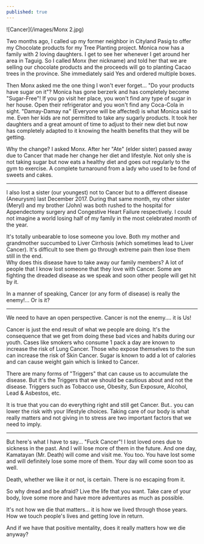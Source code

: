 ```yaml
---
published: true
---
```

![Cancer](/images/Monx 2.jpg)

Two months ago, I called up my former neighbor in Cityland Pasig to offer my Chocolate products for my Tree Planting project. 
Monica now has a family with 2 loving daughters. I get to see her whenever I get around her area in Taguig.
So I called Monx (her nickname) and told her that we are selling our chocolate products and the proceeds will go to planting Cacao trees in the province.
She immediately said Yes and ordered multiple boxes. 

Then Monx asked me the one thing I won't ever forget... "Do your products have sugar on it"?
Monica has gone berzerk and has completely become "Sugar-Free"! 
If you go visit her place, you won't find any type of sugar in her house. Open their refrigerator and you won't find any Coca-Cola in sight.
"Damay-Damay na" (Everyone will be affected) is what Monica said to me. Even her kids are not permitted to take any sugarly products. 
It took her daughters and a great amount of time to adjust to their new diet but now has completely adapted to it knowing the health benefits that they will be getting. 

Why the change? I asked Monx. 
After her "Ate" (elder sister) passed away due to Cancer that made her change her diet and lifestyle. 
Not only she is not taking sugar but now eats a healthy diet and goes out regularly to the gym to exercise. 
A complete turnaround from a lady who used to be fond of sweets and cakes.

------------------------------------------------------------------------

I also lost a sister (our youngest) not to Cancer but to a different disease (Aneurysm) last December 2017.
During that same month, my other sister (Meryl) and my brother (John) was both rushed to the hospital for Appendectomy surgery and Congestive Heart Failure respectively. 
I could not imagine a world losing half of my family in the most celebrated month of the year.

It's totally unbearable to lose someone you love. Both my mother and grandmother succumbed to Liver Cirrhosis (which sometimes lead to Liver Cancer).
It's difficult to see them go through extreme pain then lose them still in the end.  
Why does this disease have to take away our family members? A lot of people that I know lost someone that they love with Cancer. Some are fighting the dreaded disease as we speak and soon other people will get hit by it. 

In a manner of speaking, Cancer (or any form of disease) is really the enemy!... Or is it?

-------------------------------------------------------------------------------

We need to have an open perspective. Cancer is not the enemy....  it is Us!

Cancer is just the end result of what we people are doing. 
It's the consequence that we get from doing these bad vices and habits during our youth. 
Cases like smokers who consume 1 pack a day are known to increase the risk of Lung Cancer. 
Those who expose themselves to the sun can increase the risk of Skin Cancer.
Sugar is known to add a lot of calories and can cause weight gain which is linked to Cancer.

There are many forms of "Triggers" that can cause us to accumulate the disease. 
But it's the Triggers that we should be cautious about and not the disease.
Triggers such as Tobacco use, Obesity, Sun Exposure, Alcohol, Lead & Asbestos, etc.

It is true that you can do everything right and still get Cancer. But.. you can lower the risk with your lifestyle choices. 
Taking care of our body is what really matters and not giving in to stress are two important factors that we need to imply. 

------------------------------------------------------------------------------

But here's what I have to say... "Fuck Cancer"! 
I lost loved ones due to sickness in the past. And I will lose more of them in the future. And one day, Kamatayan (Mr. Death) will come and visit me. 
You too. You have lost some and will definitely lose some more of them. Your day will come soon too as well.

Death, whether we like it or not, is certain. There is no escaping from it.

So why dread and be afraid? Live the life that you want. Take care of your body, love some more and have more adventures as much as possible. 

It's not how we die that matters... it is how we lived through those years. How we touch people's lives and getting love in return.

And if we have that positive mentality, does it really matters how we die anyway?

 
